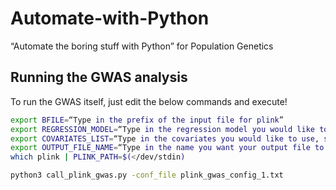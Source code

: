 # Automate-with-Python
“Automate the boring stuff with Python” for Population Genetics



## Running the GWAS analysis

To run the GWAS itself, just edit the below commands and execute!

```bash
export BFILE=“Type in the prefix of the input file for plink”
export REGRESSION_MODEL=“Type in the regression model you would like to use, e.g. for binary outcomes please write logistic”
export COVARIATES_LIST=“Type in the covariates you would like to use, separated by commas e.g. Sex,Age,PC1,PC2,PC3,PC4,PC5”
export OUTPUT_FILE_NAME=“Type in the name you want your output file to have”
which plink | PLINK_PATH=$(</dev/stdin)

python3 call_plink_gwas.py -conf_file plink_gwas_config_1.txt
```
